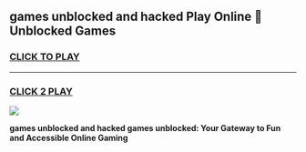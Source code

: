 
## games unblocked and hacked Play Online 👋 Unblocked Games
<h3>
<a href="https://premium.freeplayer.one?title=games_unblocked_and_hacked&ref=19F">CLICK TO PLAY</a></h3>
<hr>

<h3>
<a href="https://premium.freeplayer.one?title=games_unblocked_and_hacked&ref=19F">CLICK 2 PLAY</a>
  
</h3>

<a href="https://premium.freeplayer.one?title=games_unblocked_and_hacked&ref=19F"><img src="https://clearcache.store/games.png"></a>


**games unblocked and hacked games unblocked: Your Gateway to Fun and Accessible Online Gaming**
